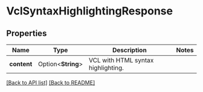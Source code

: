 # VclSyntaxHighlightingResponse

## Properties

Name | Type | Description | Notes
------------ | ------------- | ------------- | -------------
**content** | Option<**String**> | VCL with HTML syntax highlighting. | 

[[Back to API list]](../README.md#documentation-for-api-endpoints) [[Back to README]](../README.md)


